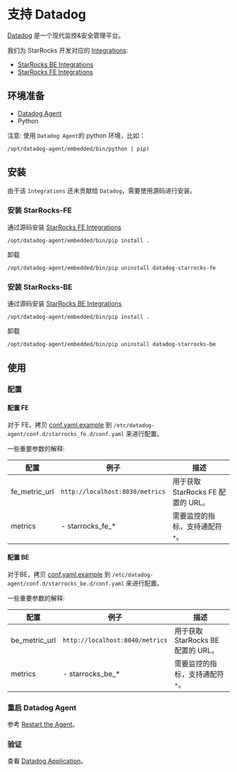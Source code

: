 # 支持 Datadog

[Datadog](https://www.datadoghq.com/) 是一个现代监控&安全管理平台。

我们为 StarRocks 开发对应的 [Integrations](https://docs.datadoghq.com/integrations/):

- [StarRocks BE Integrations](https://github.com/StarRocks/starrocks/tree/main/contrib/datadog-connector/starrocks_be)
- [StarRocks FE Integrations](https://github.com/StarRocks/starrocks/tree/main/contrib/datadog-connector/starrocks_fe)

## 环境准备

- [Datadog Agent](https://docs.datadoghq.com/getting_started/agent/)
- Python

注意: 使用 `Datadog Agent`的 python 环境，比如：

```shell
/opt/datadog-agent/embedded/bin/python | pip)
```

## 安装

由于该 `Integrations` 还未贡献给 `Datadog`，需要使用源码进行安装。

### 安装 StarRocks-FE

通过源码安装 [StarRocks FE Integrations](https://github.com/StarRocks/starrocks/tree/main/contrib/datadog-connector/starrocks_fe)

```shell
/opt/datadog-agent/embedded/bin/pip install .
```

卸载

```shell
/opt/datadog-agent/embedded/bin/pip uninstall datadog-starrocks-fe
```

### 安装 StarRocks-BE

通过源码安装 [StarRocks BE Integrations](https://github.com/StarRocks/starrocks/tree/main/contrib/datadog-connector/starrocks_be)

```shell
/opt/datadog-agent/embedded/bin/pip install .
```

卸载

```shell
/opt/datadog-agent/embedded/bin/pip uninstall datadog-starrocks-be
```

## 使用

### 配置

#### 配置 FE

对于 FE，拷贝 [conf.yaml.example](https://github.com/StarRocks/starrocks/blob/main/contrib/datadog-connector/starrocks_fe/datadog_checks/starrocks_fe/data/conf.yaml.example) 到 `/etc/datadog-agent/conf.d/starrocks_fe.d/conf.yaml` 来进行配置。

一些重要参数的解释:

| **配置** | **例子** | **描述** |
| -------------------------------------- | ------------ | ---------------------------------------------- |
| fe_metric_url | `http://localhost:8030/metrics` | 用于获取 StarRocks FE 配置的 URL。|
| metrics | - starrocks_fe_* | 需要监控的指标，支持通配符`*`。|

#### 配置 BE

对于BE，拷贝 [conf.yaml.example](https://github.com/StarRocks/starrocks/blob/main/contrib/datadog-connector/starrocks_be/datadog_checks/starrocks_be/data/conf.yaml.example) 到 `/etc/datadog-agent/conf.d/starrocks_be.d/conf.yaml` 来进行配置。

一些重要参数的解释:

| **配置** | **例子** | **描述** |
  | -------------------------------------- | ------------ | ------------------------------------------------------------ |
   | be_metric_url | `http://localhost:8040/metrics` | 用于获取 StarRocks BE 配置的 URL。 |
   | metrics | - starrocks_be_* | 需要监控的指标，支持通配符`*`。 |

### 重启 Datadog Agent

参考 [Restart the Agent](https://docs.datadoghq.com/agent/guide/agent-commands/#start-stop-and-restart-the-agent)。

### 验证

查看 [Datadog Application](https://docs.datadoghq.com/getting_started/application/)。
